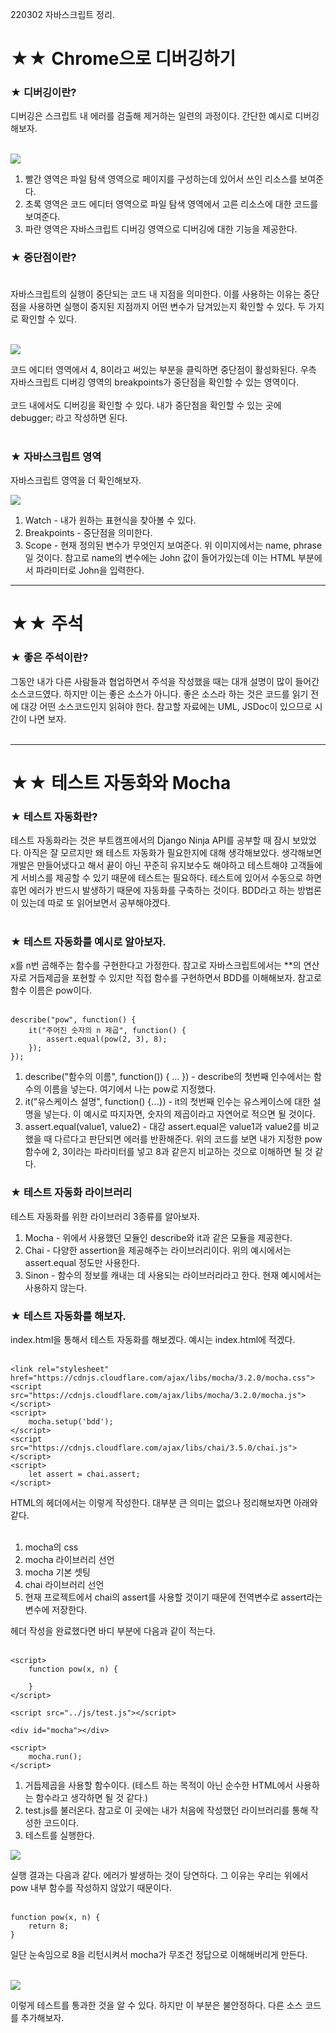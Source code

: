 220302 자바스크립트 정리.

# ★★ Chrome으로 디버깅하기

### ★ 디버깅이란?
디버깅은 스크립트 내 에러를 검출해 제거하는 일련의 과정이다. 간단한 예시로 디버깅해보자.<br></br>

<img src="../images/debug_1.PNG">

1. 빨간 영역은 파일 탐색 영역으로 페이지를 구성하는데 있어서 쓰인 리소스를 보여준다.
2. 초록 영역은 코드 에디터 영역으로 파일 탐색 영역에서 고른 리소스에 대한 코드를 보여준다.
3. 파란 영역은 자바스크립트 디버깅 영역으로 디버깅에 대한 기능을 제공한다.

### ★ 중단점이란?<br></br>
자바스크립트의 실행이 중단되는 코드 내 지점을 의미한다. 이를 사용하는 이유는 중단점을 사용하면 실행이 중지된 지점까지 어떤 변수가 담겨있는지 확인할 수 있다. 두 가지로 확인할 수 있다.<br></br>

<img src="../images/debug_2.PNG">

코드 에디터 영역에서 4, 8이라고 써있는 부분을 클릭하면 중단점이 활성화된다. 우측 자바스크립트 디버깅 영역의 breakpoints가 중단점을 확인할 수 있는 영역이다.<br></br>
코드 내에서도 디버깅을 확인할 수 있다. 내가 중단점을 확인할 수 있는 곳에 debugger; 라고 작성하면 된다.<br></br>

### ★ 자바스크립트 영역
자바스크립트 영역을 더 확인해보자.

<img src="../images/debug_3.PNG">

1. Watch - 내가 원하는 표현식을 찾아볼 수 있다.
2. Breakpoints - 중단점을 의미한다.
3. Scope - 현재 정의된 변수가 무엇인지 보여준다. 위 이미지에서는 name, phrase일 것이다. 참고로 name의 변수에는 John 값이 들어가있는데 이는 HTML 부분에서 파라미터로 John을 입력한다.

<hr/>

# ★★ 주석

### ★ 좋은 주석이란?
그동안 내가 다른 사람들과 협업하면서 주석을 작성했을 때는 대개 설명이 많이 들어간 소스코드였다. 하지만 이는 좋은 소스가 아니다. 좋은 소스라 하는 것은 코드를 읽기 전에 대강 어떤 소스코드인지 읽혀야 한다. 참고할 자료에는 UML, JSDoc이 있으므로 시간이 나면 보자.<br></br>

<hr/>

# ★★ 테스트 자동화와 Mocha

### ★ 테스트 자동화란?
테스트 자동화라는 것은 부트캠프에서의 Django Ninja API를 공부할 때 잠시 보았었다. 아직은 잘 모르지만 왜 테스트 자동화가 필요한지에 대해 생각해보았다. 생각해보면 개발은 만들어냈다고 해서 끝이 아닌 꾸준히 유지보수도 해야하고 테스트해야 고객들에게 서비스를 제공할 수 있기 때문에 테스트는 필요하다. 테스트에 있어서 수동으로 하면 휴먼 에러가 반드시 발생하기 때문에 자동화를 구축하는 것이다. BDD라고 하는 방법론이 있는데 따로 또 읽어보면서 공부해야겠다.<br></br>

### ★ 테스트 자동화를 예시로 알아보자.
x를 n번 곱해주는 함수를 구현한다고 가정한다. 참고로 자바스크립트에서는 **의 연산자로 거듭제곱을 포현할 수 있지만 직접 함수를 구현하면서 BDD를 이해해보자. 참고로 함수 이름은 pow이다.<br></br>

```
describe("pow", function() {
    it("주어진 숫자의 n 제곱", function() {
        assert.equal(pow(2, 3), 8);
    });
});
```
1. describe("함수의 이름", function()) { ... }) - describe의 첫번째 인수에서는 함수의 이름을 넣는다. 여기에서 나는 pow로 지정했다.
2. it("유스케이스 설명", function() {...}) - it의 첫번째 인수는 유스케이스에 대한 설명을 넣는다. 이 예시로 따지자면, 숫자의 제곱이라고 자연어로 적으면 될 것이다.
3. assert.equal(value1, value2) - 대강 assert.equal은 value1과 value2를 비교했을 때 다르다고 판단되면 에러를 반환해준다. 위의 코드를 보면 내가 지정한 pow 함수에 2, 3이라는 파라미터를 넣고 8과 같은지 비교하는 것으로 이해하면 될 것 같다.

### ★ 테스트 자동화 라이브러리
테스트 자동화를 위한 라이브러리 3종류를 알아보자.

1. Mocha - 위에서 사용했던 모듈인 describe와 it과 같은 모듈을 제공한다.
2. Chai - 다양한 assertion을 제공해주는 라이브러리이다. 위의 예시에서는 assert.equal 정도만 사용한다.
3. Sinon - 함수의 정보를 캐내는 데 사용되는 라이브러리라고 한다. 현재 예시에서는 사용하지 않는다.

### ★ 테스트 자동화를 해보자.
index.html을 통해서 테스트 자동화를 해보겠다. 예시는 index.html에 적겠다.<br></br>

```
<link rel="stylesheet" href="https://cdnjs.cloudflare.com/ajax/libs/mocha/3.2.0/mocha.css">
<script src="https://cdnjs.cloudflare.com/ajax/libs/mocha/3.2.0/mocha.js"></script>
<script>
    mocha.setup('bdd');
</script>
<script src="https://cdnjs.cloudflare.com/ajax/libs/chai/3.5.0/chai.js"></script>
<script>
    let assert = chai.assert;
</script>
```
HTML의 헤더에서는 이렇게 작성한다. 대부분 큰 의미는 없으나 정리해보자면 아래와 같다. <br></br>

1. mocha의 css
2. mocha 라이브러리 선언
3. mocha 기본 셋팅
4. chai 라이브러리 선언
5. 현재 프로젝트에서 chai의 assert를 사용할 것이기 때문에 전역변수로 assert라는 변수에 저장한다.

헤더 작성을 완료했다면 바디 부분에 다음과 같이 적는다.<br></br>

```
<script>
    function pow(x, n) {

    }
</script>

<script src="../js/test.js"></script>

<div id="mocha"></div>

<script>
    mocha.run();
</script>
```

1. 거듭제곱을 사용할 함수이다. (테스트 하는 목적이 아닌 순수한 HTML에서 사용하는 함수라고 생각하면 될 것 같다.)
2. test.js를 불러온다. 참고로 이 곳에는 내가 처음에 작성했던 라이브러리를 통해 작성한 코드이다.
3. 테스트를 실행한다.

<img src="../images/mocha_error_1.PNG">

실행 결과는 다음과 같다. 에러가 발생하는 것이 당연하다. 그 이유는 우리는 위에서 pow 내부 함수를 작성하지 않았기 때문이다.<br></br>

```
function pow(x, n) {
    return 8;
}
```

일단 눈속임으로 8을 리턴시켜서 mocha가 무조건 정답으로 이해해버리게 만든다.<br></br>

<img src="../images/mocha_error_2.PNG">

이렇게 테스트를 통과한 것을 알 수 있다. 하지만 이 부분은 불안정하다. 다른 소스 코드를 추가해보자.<br></br>